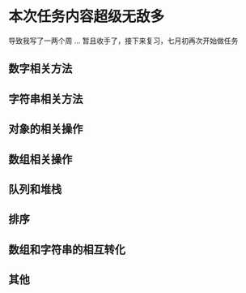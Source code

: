 # 本次任务内容超级无敌多
导致我写了一两个周 ... 暂且收手了，接下来复习，七月初再次开始做任务
## 数字相关方法
## 字符串相关方法
## 对象的相关操作
## 数组相关操作
## 队列和堆栈
## 排序
## 数组和字符串的相互转化
## 其他
